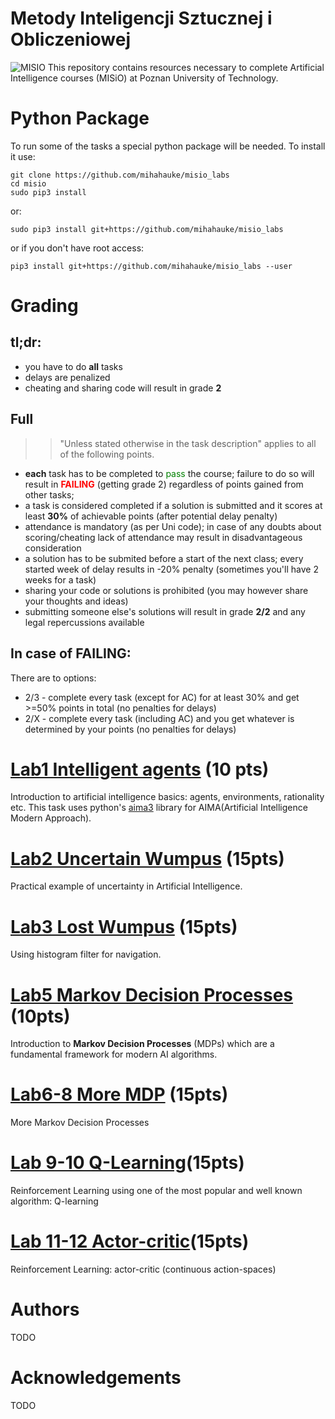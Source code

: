 # Metody Inteligencji Sztucznej i Obliczeniowej
![MISIO](bear.png)
This repository contains resources necessary to complete Artificial Intelligence courses (MISiO) at Poznan University of Technology.

# Python Package
To run some of the tasks a special python package will be needed. To install it use:

```
git clone https://github.com/mihahauke/misio_labs
cd misio
sudo pip3 install 
```
or:
```
sudo pip3 install git+https://github.com/mihahauke/misio_labs
```
or if you don't have root access:
```
pip3 install git+https://github.com/mihahauke/misio_labs --user 
```

# Grading
## tl;dr:
* you have to do **all** tasks
* delays are penalized
* cheating and sharing code will result in grade **2**

## Full 
>> "Unless stated otherwise in the task description" applies to all of the following points.
* **each** task has to be completed to <span style="color:green">pass</span>
 the course; failure to do so will result in <span style="color:red">**FAILING**</span> (getting grade 2) regardless of points gained from other tasks; 
* a task is considered completed if a solution is submitted and it scores at least **30%** of achievable points (after potential delay penalty)
* attendance is mandatory (as per Uni code); in case of any doubts about scoring/cheating lack of attendance may result in disadvantageous consideration
* a solution has to be submited before a start of the next class; every started week of delay results in -20% penalty (sometimes you'll have 2 weeks for a task)
* sharing your code or solutions is prohibited (you may however share your thoughts and ideas)
* submitting someone else's solutions will result in grade **2/2** and any legal repercussions available

## In case of FAILING:
There are to options:
* 2/3 - complete every task (except for AC) for at least 30% and get >=50% points in total (no penalties for delays)
* 2/X - complete every task (including AC) and you get whatever is determined by your points (no penalties for delays)

# [Lab1 Intelligent agents](lab1) (10 pts)
Introduction to artificial intelligence basics: agents, environments, rationality etc. 
This task uses python's [aima3](https://github.com/Calysto/aima3) library for AIMA(Artificial Intelligence Modern Approach).

# [Lab2 Uncertain Wumpus](lab2) (15pts)
Practical example of uncertainty in Artificial Intelligence.

# [Lab3 Lost Wumpus](lab3) (15pts)
Using histogram filter for navigation.

# [Lab5 Markov Decision Processes](lab5) (10pts)
Introduction to **Markov Decision Processes** (MDPs) which are a fundamental framework for modern AI algorithms.

# [Lab6-8 More MDP](lab6) (15pts)
More Markov Decision Processes

# [Lab 9-10 Q-Learning](lab9)(15pts)
Reinforcement Learning using one of the most popular and well known algorithm: Q-learning

# [Lab 11-12 Actor-critic](lab11)(15pts)
Reinforcement Learning: actor-critic (continuous action-spaces)

# Authors
TODO
# Acknowledgements 
TODO
